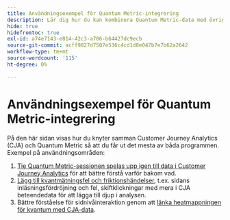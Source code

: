 ```yaml
---
title: Användningsexempel för Quantum Metric-integrering
description: Lär dig hur du kan kombinera Quantum Metric-data med övriga data i Customer Journey Analytics.
hide: true
hidefromtoc: true
exl-id: a74e7143-e814-42c3-a706-b64427dc9ecb
source-git-commit: acff9827d7507e536c4cd1d8e047b7e7b62a2642
workflow-type: tm+mt
source-wordcount: '115'
ht-degree: 0%

---
```


# Användningsexempel för Quantum Metric-integrering

På den här sidan visas hur du knyter samman Customer Journey Analytics (CJA) och Quantum Metric så att du får ut det mesta av båda programmen.  Exempel på användningsområden:

1. [Tie Quantum Metric-sessionen spelas upp igen till data i Customer Journey Analytics](tie-session-replays.md) för att bättre förstå varför bakom vad.
1. [Lägg till kvantmätningsfel och friktionshändelser](friction-events.md), t.ex. sidans inläsningsfördröjning och fel, skiftklickningar med mera i CJA beteendedata för att lägga till djup i analysen.
1. Bättre förståelse för sidnivåinteraktion genom att [länka heatmappningen för kvantum med CJA-data](heatmap.md).

